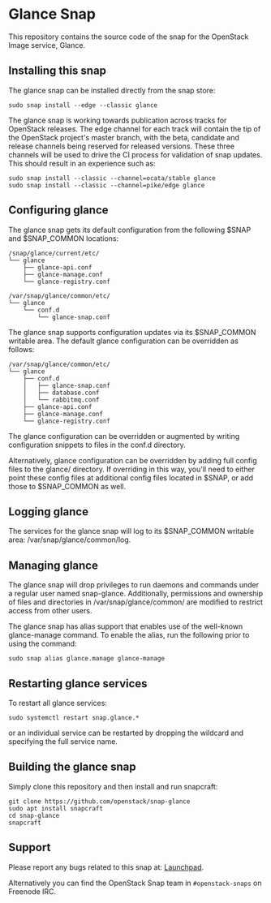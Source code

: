 # Glance Snap

This repository contains the source code of the snap for the OpenStack Image
service, Glance.

## Installing this snap

The glance snap can be installed directly from the snap store:

    sudo snap install --edge --classic glance

The glance snap is working towards publication across tracks for
OpenStack releases. The edge channel for each track will contain the tip
of the OpenStack project's master branch, with the beta, candidate and
release channels being reserved for released versions. These three channels
will be used to drive the CI process for validation of snap updates. This
should result in an experience such as:

    sudo snap install --classic --channel=ocata/stable glance
    sudo snap install --classic --channel=pike/edge glance

## Configuring glance

The glance snap gets its default configuration from the following $SNAP
and $SNAP_COMMON locations:

    /snap/glance/current/etc/
    └── glance
        ├── glance-api.conf
        ├── glance-manage.conf
        └── glance-registry.conf

    /var/snap/glance/common/etc/
    └── glance
        └── conf.d
            └── glance-snap.conf

The glance snap supports configuration updates via its $SNAP_COMMON writable
area. The default glance configuration can be overridden as follows:

    /var/snap/glance/common/etc/
    └── glance
        ├── conf.d
        │   ├── glance-snap.conf
        │   ├── database.conf
        │   └── rabbitmq.conf
        ├── glance-api.conf
        ├── glance-manage.conf
        └── glance-registry.conf

The glance configuration can be overridden or augmented by writing
configuration snippets to files in the conf.d directory.

Alternatively, glance configuration can be overridden by adding full config
files to the glance/ directory. If overriding in this way, you'll need to
either point these config files at additional config files located in $SNAP,
or add those to $SNAP_COMMON as well.

## Logging glance

The services for the glance snap will log to its $SNAP_COMMON writable area:
/var/snap/glance/common/log.

## Managing glance

The glance snap will drop privileges to run daemons and commands under
a regular user named snap-glance. Additionally, permissions and ownership
of files and directories in /var/snap/glance/common/ are modified to
restrict access from other users.

The glance snap has alias support that enables use of the well-known
glance-manage command. To enable the alias, run the following prior to
using the command:

    sudo snap alias glance.manage glance-manage

## Restarting glance services

To restart all glance services:

    sudo systemctl restart snap.glance.*

or an individual service can be restarted by dropping the wildcard and
specifying the full service name.

## Building the glance snap

Simply clone this repository and then install and run snapcraft:

    git clone https://github.com/openstack/snap-glance
    sudo apt install snapcraft
    cd snap-glance
    snapcraft

## Support

Please report any bugs related to this snap at:
[Launchpad](https://bugs.launchpad.net/snap-glance/+filebug).

Alternatively you can find the OpenStack Snap team in `#openstack-snaps` on
Freenode IRC.
